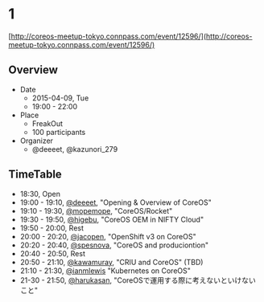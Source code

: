 # 1

[http://coreos-meetup-tokyo.connpass.com/event/12596/](http://coreos-meetup-tokyo.connpass.com/event/12596/)

## Overview

- Date
    - 2015-04-09, Tue
    - 19:00 - 22:00
- Place
    - FreakOut
    - 100 participants
- Organizer
    - @deeeet, @kazunori_279

## TimeTable

- 18:30, Open
- 19:00 - 19:10, [@deeeet](), "Opening & Overview of CoreOS"
- 19:10 - 19:30, [@mopemope](https://twitter.com/mopemope), "CoreOS/Rocket"
- 19:30 - 19:50, [@higebu](https://twitter.com/higebu), "CoreOS OEM in NIFTY Cloud"
- 19:50 - 20:00, Rest
- 20:00 - 20:20, [@jacopen](https://twitter.com/jacopen), "OpenShift v3 on CoreOS"
- 20:20 - 20:40, [@spesnova](https://twitter.com/spesnova), "CoreOS and produciontion"
- 20:40 - 20:50, Rest
- 20:50 - 21:10, [@kawamuray](https://github.com/kawamuray), "CRIU and CoreOS" (TBD)
- 21:10 - 21:30, [@ianmlewis](https://twitter.com/harukasan) "Kubernetes on CoreOS"
- 21-30 - 21:50, [@harukasan](https://twitter.com/ianmlewis), "CoreOSで運用する際に考えないといけないこと"
